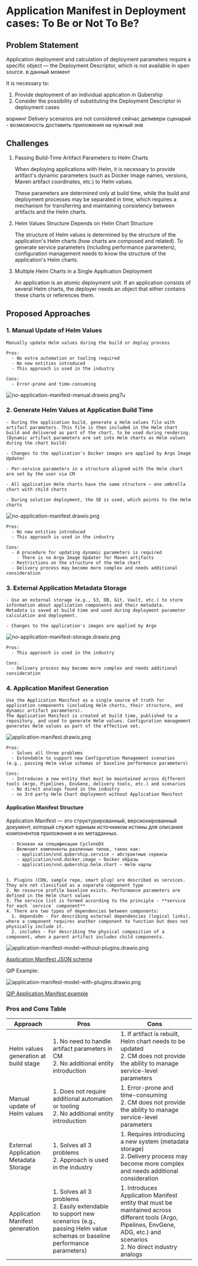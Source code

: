 # Application Manifest in Deployment cases: To Be or Not To Be?

## Problem Statement

Application deployment and calculation of deployment parameters require a specific object — the Deployment Descriptor, which is not available in open source. в данный момент

It is necessary to:

1. Provide deployment of an individual application in Qubership
2. Consider the possibility of substituting the Deployment Descriptor in deployment cases

ворнинг Delivery scenarios are not considered сейчас
  деливери сценарий - возможность доставить приложения на нужный энв

## Challenges  

1. Passing Build-Time Artifact Parameters to Helm Charts

    When deploying applications with Helm, it is necessary to provide artifact's dynamic parameters (such as Docker image names, versions, Maven artifact coordinates, etc.) to Helm values.

    These parameters are determined only at build time, while the build and deployment processes may be separated in time, which requires a mechanism for transferring and maintaining consistency between artifacts and the Helm charts.

2. Helm Values Structure Depends on Helm Chart Structure

    The structure of Helm values is determined by the structure of the application's Helm charts (how charts are composed and related). To generate service parameters (including performance parameters), configuration management needs to know the structure of the application's Helm charts.

3. Multiple Helm Charts in a Single Application Deployment

    An application is an atomic deployment unit. If an application consists of several Helm charts, the deployer needs an object that either contains these charts or references them.

## Proposed Approaches

### 1. Manual Update of Helm Values

    Manually update Helm values during the build or deploy process

    Pros:
      - No extra automation or tooling required
      - No new entities introduced
      - This approach is used in the industry

    Cons:
      - Error-prone and time-consuming

  ![no-application-manifest-manual.drawio.png7u](/docs/images/no-application-manifest-manual.drawio.png)  

### 2. Generate Helm Values at Application Build Time

    - During the application build, generate a Helm values file with artifact parameters. This file is then included in the Helm chart build and delivered as part of the chart, to be used during rendering. (Dynamic artifact parameters are set into Helm charts as Helm values during the chart build)

    - Changes to the application's Docker images are applied by Argo Image Updater

    - Per-service parameters in a structure aligned with the Helm chart are set by the user via CM

    - All application Helm charts have the same structure — one umbrella chart with child charts

    - During solution deployment, the SD is used, which points to the Helm charts

  ![no-application-manifest.drawio.png](/docs/images/no-application-manifest.drawio.png)

    Pros:
      - No new entities introduced
      - This approach is used in the industry

    Cons:
      - A procedure for updating dynamic parameters is required
        - There is no Argo Image Updater for Maven artifacts
      - Restrictions on the structure of the Helm chart
      - Delivery process may become more complex and needs additional consideration

### 3. External Application Metadata Storage

    - Use an external storage (e.g., S3, DB, Git, Vault, etc.) to store information about application components and their metadata.
    Metadata is saved at build time and used during deployment parameter calculation and deployment.

    - Changes to the application's images are applied by Argo

  ![no-application-manifest-storage.drawio.png](/docs/images/no-application-manifest-storage.drawio.png)

    Pros:
      - This approach is used in the industry

    Cons:
      - Delivery process may become more complex and needs additional consideration

### 4. Application Manifest Generation

    Use the Application Manifest as a single source of truth for application components (including Helm charts, their structure, and dynamic artifact parameters).
    The Application Manifest is created at build time, published to a repository, and used to generate Helm values. Configuration management generates Helm values as part of the effective set.

  ![application-manifest.drawio.png](/docs/images/application-manifest.drawio.png)

    Pros:
      - Solves all three problems
      - Extendable to support new Configuration Management scenarios (e.g., passing Helm value schemas or baseline performance parameters)

    Cons:
      - Introduces a new entity that must be maintained across different tools (Argo, Pipelines, EnvGene, delivery tools, etc.) and scenarios
      - No direct analogs found in the industry
      - no 3rd party Helm Chart deployment without Application Manifest

#### Application Manifest Structure

Application Manifest — это структурированный, версионированный документ, который служит единым источником истины для описания компонентов приложения и их метаданных.

      - Основан на спецификации CycloneDX
      - Включает компоненты различных типов, таких как:
        - application/vnd.qubership.service — абстрактные сервисы
        - application/vnd.docker.image — Docker образы
        - application/vnd.qubership.helm.chart — Helm чарты


    1. Plugins (CDN, sample repo, smart plug) are described as services. They are not classified as a separate component type
    2. No resource profile baseline exists. Performance parameters are defined in the Helm chart values
    3. The service list is formed according to the principle - **service for each `service` component**
    4. There are two types of dependencies between components:
      1. dependsOn - For describing external dependencies (logical links), where a component requires another component to function but does not physically include it.
      2. includes - For describing the physical composition of a component, when a parent artifact includes child components.

![application-manifest-model-without-plugins.drawio.png](/docs/images/application-manifest-model.drawio.png)

[Application Manifest JSON schema](/schemas/application-manifest.schema.json)

QIP Example:

![application-manifest-model-with-plugins.drawio.png](/docs/images/qip-application-manifest.drawio.png)

[QIP Application Manifest example](/examples/application-manifest-qip.json)

### Pros and Cons Table

| Approach                              | Pros                                                                                                 | Cons                                                                                                   |
|----------------------------------------|------------------------------------------------------------------------------------------------------|--------------------------------------------------------------------------------------------------------|
| Helm values generation at build stage  | 1. No need to handle artifact parameters in CM<br>2. No additional entity introduction               | 1. If artifact is rebuilt, Helm chart needs to be updated<br>2. CM does not provide the ability to manage service-level parameters |
| Manual update of Helm values           | 1. Does not require additional automation or tooling<br>2. No additional entity introduction         | 1. Error-prone and time-consuming<br>2. CM does not provide the ability to manage service-level parameters |
| External Application Metadata Storage  | 1. Solves all 3 problems<br>2. Approach is used in the industry                                         | 1. Requires introducing a new system (metadata storage)<br>2. Delivery process may become more complex and needs additional consideration |
| Application Manifest generation        | 1. Solves all 3 problems<br>2. Easily extendable to support new scenarios (e.g., passing Helm value schemas or baseline performance parameters) | 1. Introduces Application Manifest entity that must be maintained across different tools (Argo, Pipelines, EnvGene, ADG, etc.) and scenarios<br>2. No direct industry analogs |
